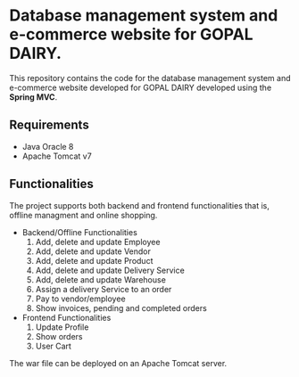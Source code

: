 # Database management system and e-commerce website for GOPAL DAIRY.
This repository contains the code for the database management system and e-commerce website developed for GOPAL DAIRY developed using the **Spring MVC**.

## Requirements
* Java Oracle 8
* Apache Tomcat v7

## Functionalities
The project supports both backend and frontend functionalities that is, offline managment and online shopping.
  * Backend/Offline Functionalities
    1. Add, delete and update Employee
    2. Add, delete and update Vendor
    3. Add, delete and update Product
    4. Add, delete and update Delivery Service
    5. Add, delete and update Warehouse
    6. Assign a delivery Service to an order
    7. Pay to vendor/employee
    8. Show invoices, pending and completed orders
  * Frontend Functionalities
    1. Update Profile
    2. Show orders
    3. User Cart
    
The war file can be deployed on an Apache Tomcat server.
